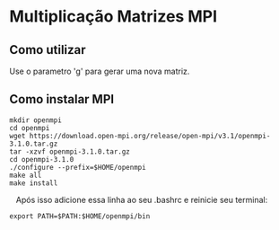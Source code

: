 # Multiplicação Matrizes MPI

## Como utilizar
  Use o parametro 'g' para gerar uma nova matriz.

## Como instalar MPI
    mkdir openmpi
    cd openmpi
    wget https://download.open-mpi.org/release/open-mpi/v3.1/openmpi-3.1.0.tar.gz
    tar -xzvf openmpi-3.1.0.tar.gz
    cd openmpi-3.1.0
    ./configure --prefix=$HOME/openmpi
    make all
    make install
    
    Após isso adicione essa linha ao seu .bashrc e reinicie seu terminal:
    
    export PATH=$PATH:$HOME/openmpi/bin
